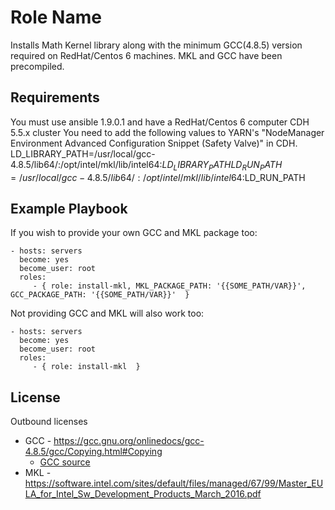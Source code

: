 Role Name
=========

Installs Math Kernel library along with the minimum GCC(4.8.5) version required on RedHat/Centos 6 machines. MKL and GCC have been precompiled.

Requirements
------------

You must use ansible 1.9.0.1 and have a RedHat/Centos 6 computer
CDH 5.5.x cluster
You need to add the following values to YARN's "NodeManager Environment Advanced Configuration Snippet (Safety Valve)" in CDH.
LD_LIBRARY_PATH=/usr/local/gcc-4.8.5/lib64/:/opt/intel/mkl/lib/intel64:$LD_LIBRARY_PATH
LD_RUN_PATH=/usr/local/gcc-4.8.5/lib64/:/opt/intel/mkl/lib/intel64:$LD_RUN_PATH
	

Example Playbook
----------------

If you wish to provide your own GCC and MKL package 
too:

    - hosts: servers
      become: yes
      become_user: root
      roles:
         - { role: install-mkl, MKL_PACKAGE_PATH: '{{SOME_PATH/VAR}}', GCC_PACKAGE_PATH: '{{SOME_PATH/VAR}}'  }
         
Not providing GCC and MKL will also work 
too:

    - hosts: servers
      become: yes
      become_user: root
      roles:
         - { role: install-mkl  }

License
-------
Outbound licenses
- GCC - https://gcc.gnu.org/onlinedocs/gcc-4.8.5/gcc/Copying.html#Copying 
  - [GCC source](https://s3.amazonaws.com/trustedanalytics/mkl-install-role/release/v0.7.0/gcc-4.8.5.tar.gz)
- MKL - https://software.intel.com/sites/default/files/managed/67/99/Master_EULA_for_Intel_Sw_Development_Products_March_2016.pdf 



